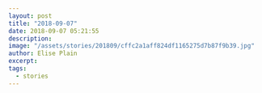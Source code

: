 ```yaml
---
layout: post
title: "2018-09-07"
date: 2018-09-07 05:21:55
description: 
image: "/assets/stories/201809/cffc2a1aff824df1165275d7b87f9b39.jpg"
author: Elise Plain
excerpt: 
tags: 
  - stories
---
```



<p></p>
